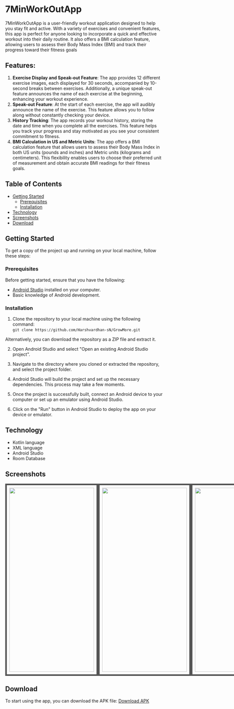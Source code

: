 # 7MinWorkOutApp

7MinWorkOutApp is a user-friendly workout application designed to help you stay fit and active. With a variety of exercises and convenient features, this app is perfect for anyone looking to incorporate a quick and effective workout into their daily routine. It also offers a BMI calculation feature, allowing users to assess their Body Mass Index (BMI) and track their progress toward their fitness goals

## Features:
<ol>
  <li><b>Exercise Display and Speak-out Feature</b>: The app provides 12 different exercise images, each displayed for 30 seconds, accompanied by 10-second breaks between exercises. Additionally, a unique speak-out feature announces the name of each exercise at the beginning, enhancing your workout experience.
  </li>
  <li>
    <b>Speak-out Feature</b>: At the start of each exercise, the app will audibly announce the name of the exercise. This feature allows you to follow along without constantly checking your device.
  </li>
  <li>
    <b>History Tracking</b>: The app records your workout history, storing the date and time when you complete all the exercises. This feature helps you track your progress and stay motivated as you see your consistent commitment to fitness.
  </li>
  <li>
    <b>BMI Calculation in US and Metric Units</b>: The app offers a BMI calculation feature that allows users to assess their Body Mass Index in both US units (pounds and inches) and Metric units (kilograms and centimeters). This flexibility enables users to choose their preferred unit of measurement and obtain accurate BMI readings for their fitness goals.
  </li>
</ol>

## Table of Contents

- [Getting Started](#getting-started)
  - [Prerequisites](#prerequisites)
  - [Installation](#installation)
- [Technology](#technology)
- [Screenshots](#screenshots)
- [Download](#download)

## Getting Started

To get a copy of the project up and running on your local machine, follow these steps:

### Prerequisites

Before getting started, ensure that you have the following:

- [Android Studio](https://developer.android.com/studio) installed on your computer.
- Basic knowledge of Android development.

### Installation 

1. Clone the repository to your local machine using the following command: <br>
```git clone https://github.com/Harshvardhan-sN/GrowMore.git```

Alternatively, you can download the repository as a ZIP file and extract it.

2. Open Android Studio and select "Open an existing Android Studio project".

3. Navigate to the directory where you cloned or extracted the repository, and select the project folder.

4. Android Studio will build the project and set up the necessary dependencies. This process may take a few moments.

5. Once the project is successfully built, connect an Android device to your computer or set up an emulator using Android Studio.

6. Click on the "Run" button in Android Studio to deploy the app on your device or emulator.

## Technology
- Kotlin language
- XML language
- Android Studio
- Room Database

## Screenshots

<div style="display: flex;">
  <img src="https://github.com/Harshvardhan-sN/7MinWorkOutApp/blob/main/screenshots/1.jpg" width="271" height="587" style="border: 5px solid #555; padding: 8px;">
  <img src="https://github.com/Harshvardhan-sN/7MinWorkOutApp/blob/main/screenshots/2.jpg" width="271" height="587" style="border: 5px solid #555; padding: 8px;">
  <img src="https://github.com/Harshvardhan-sN/7MinWorkOutApp/blob/main/screenshots/3.jpg" width="271" height="587" style="border: 5px solid #555; padding: 8px;">
  <img src="https://github.com/Harshvardhan-sN/7MinWorkOutApp/blob/main/screenshots/4.jpg" width="271" height="587" style="border: 5px solid #555; padding: 8px;">
  <img src="https://github.com/Harshvardhan-sN/7MinWorkOutApp/blob/main/screenshots/5.jpg" width="271" height="587" style="border: 5px solid #555; padding: 8px;">
  <img src="https://github.com/Harshvardhan-sN/7MinWorkOutApp/blob/main/screenshots/6.jpg" width="271" height="587" style="border: 5px solid #555; padding: 8px;">
  <img src="https://github.com/Harshvardhan-sN/7MinWorkOutApp/blob/main/screenshots/7.jpg" width="271" height="587" style="border: 5px solid #555; padding: 8px;">
</div>

## Download
To start using the app, you can download the APK file: <a href="https://drive.google.com/file/d/1s6xgx_nmLq9MR-F-9rdiO423NQuTA_fJ/view?usp=drive_link" target="_blank">Download APK</a>
